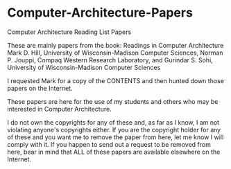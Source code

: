 
# Computer-Architecture-Papers
Computer Architecture Reading List Papers

These are mainly papers from the book:
Readings in Computer Architecture
Mark D. Hill, University of Wisconsin-Madison Computer Sciences, Norman P. Jouppi, Compaq Western Research Laboratory, and Gurindar S. Sohi, University of Wisconsin-Madison Computer Sciences

I requested Mark for a copy of the CONTENTS and then hunted down those papers on the Internet.  

These papers are here for the use of my students and others who may be interested in Computer Architecture.

I do not own the copyrights for any of these and, as far as I know, I am not violating anyone's copyrights either. 
If you are the copyright holder for any of these and you want me to remove the paper from here, let me know I will comply with it.
If you happen to send out a request to be removed from here, bear in mind that ALL of these papers are available elsewhere on the
Internet.
